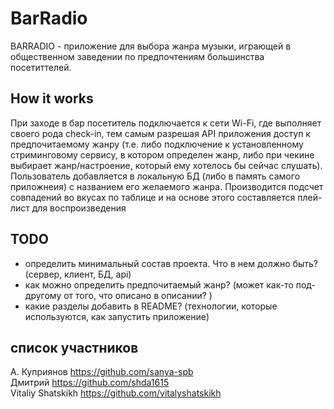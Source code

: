 # BarRadio
BARRADIO - приложение для выбора жанра музыки, играющей в общественном заведении по предпочтениям большинства посетиттелей.   

## How it works
При заходе в бар посетитель подключается к сети Wi-Fi, где выполняет своего рода check-in, тем самым разрешая API приложения доступ к предпочитаемому жанру (т.е. либо подключение к установленному стриминговому сервису, в котором определен жанр, либо при чекине выбирает жанр/настроение, который ему хотелось бы сейчас слушать). Пользователь добавляется в локальную БД (либо в память самого приложнеия) с названием его желаемого жанра. Производится подсчет совпадений во вкусах по таблице и на основе этого составляется плей-лист для воспроизведения

## TODO
- определить минимальный состав проекта. Что в нем должно быть? (сервер, клиент, БД, api)
- как можно определить предпочитаемый жанр? (может как-то под-другому от того, что описано в описании? )
- какие разделы добавить в README? (технологии, которые используются, как запустить приложение)


## список участников
А. Куприянов https://github.com/sanya-spb  
Дмитрий https://github.com/shda1615  
Vitaliy Shatskikh https://github.com/vitalyshatskikh  
